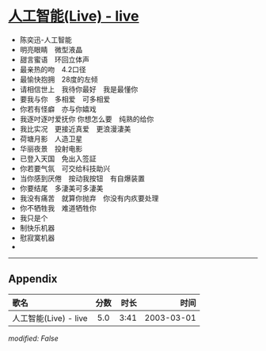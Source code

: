 # [人工智能(Live) - live](https://music.163.com/song?id=66873)

* 陈奕迅-人工智能
* 明亮眼睛　微型液晶
* 甜言蜜语　环回立体声
* 最亲热的吻　4.2口径
* 最愉快抱拥　28度的左倾
* 请相信世上　我待你最好　我是最懂你
* 要我与你　多相爱　可多相爱
* 你若有怪癖　亦与你嬉戏
* 我逐吋逐吋爱抚你 你想怎么要　纯熟的给你
* 我比实况　更接近真爱　更浪漫淒美
* 荷塘月影　人造卫星
* 华丽夜景　投射电影
* 已登入天国　免出入签証
* 你若要气氛　可交给科技助兴
* 当你感到厌倦　按动我按钮　有自爆装置
* 你要结尾　多淒美可多淒美
* 我没有痛苦　就算你抛弃　你没有内疚要处理
* 你不牺牲我　难道牺牲你
* 我只是个
* 制快乐机器
* 慰寂寞机器
* 


---

## Appendix

|歌名|分数|时长|时间|
|:---|:---:|---:|---:|
|人工智能(Live) - live|5.0|3:41|2003-03-01

*modified: False*